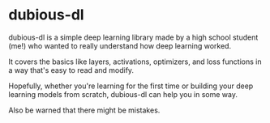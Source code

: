 # dubious-dl
dubious-dl is a simple deep learning library made by a high school student (me!) who wanted to really understand how deep learning worked.

It covers the basics like layers, activations, optimizers, and loss functions in a way that's easy to read and modify.

Hopefully, whether you're learning for the first time or building your deep learning models from scratch, dubious-dl can help you in some way.

Also be warned that there might be mistakes.

